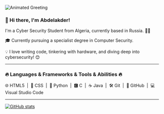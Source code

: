 ![Animated Greeting](link-to-your-gif.gif)

### 👋 Hi there, I'm Abdelakder!

I'm a Cyber Security Student from Algeria, currently based in Russia. 👨‍💻

🎓 Currently pursuing a specialist degree in Computer Security.

💡 I love writing code, tinkering with hardware, and diving deep into cybersecurity! 😊

---

### 🔥 Languages & Frameworks & Tools & Abilities 🔥

🌐 HTML5 &nbsp;|&nbsp; 🎨 CSS &nbsp;|&nbsp; 🐍 Python &nbsp;|&nbsp; 🅲 C &nbsp;|&nbsp; ☕ Java &nbsp;|&nbsp; 🛠️ Git &nbsp;|&nbsp; 🐙 GitHub &nbsp;|&nbsp; 💻 Visual Studio Code

---

[![GitHub stats](https://github-readme-stats.vercel.app/api?username=username)](https://github.com/sher0u/github-readme-stats)
